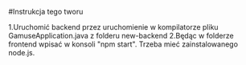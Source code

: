 #Instrukcja tego tworu

1.Uruchomić backend przez uruchomienie w kompilatorze pliku GamuseApplication.java z folderu new-backend
2.Będąc w folderze frontend wpisać w konsoli "npm start". Trzeba mieć zainstalowanego node.js.
